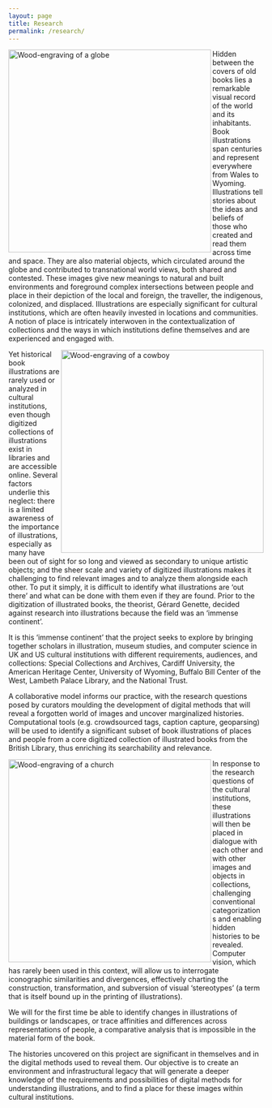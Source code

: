 ```yaml
---
layout: page
title: Research
permalink: /research/
---
```

<p><a href="https://aeh0.github.io/findingaplace/img/globe-bw.jpg">
  <img src="https://aeh0.github.io/findingaplace/img/globe-bw.jpg"
       alt="Wood-engraving of a globe" align="left" width="400px" margin="15px"></a></p>
<p>Hidden between the covers of old books lies a remarkable visual record of the world and its inhabitants. Book illustrations span centuries and represent everywhere from Wales to Wyoming. Illustrations tell stories about the ideas and beliefs of those who created and read them across time and space. They are also material objects, which circulated around the globe and contributed to transnational world views, both shared and contested. These images give new meanings to natural and built environments and foreground complex intersections between people and place in their depiction of the local and foreign, the traveller, the indigenous, colonized, and displaced. Illustrations are especially significant for cultural institutions, which are often heavily invested in locations and communities. A notion of place is intricately interwoven in the contextualization of collections and the ways in which institutions define themselves and are experienced and engaged with.</p>
<p><a href="https://aeh0.github.io/findingaplace/img/cowboy.jpg">
  <img src="https://aeh0.github.io/findingaplace/img/cowboy.jpg"
       alt="Wood-engraving of a cowboy" align="right" width="400px" margin="15px"></a></p>
<p>Yet historical book illustrations are rarely used or analyzed in cultural institutions, even though digitized collections of illustrations exist in libraries and are accessible online. Several factors underlie this neglect: there is a limited awareness of the importance of illustrations, especially as many have been out of sight for so long and viewed as secondary to unique artistic objects; and the sheer scale and variety of digitized illustrations makes it challenging to find relevant images and to analyze them alongside each other. To put it simply, it is difficult to identify what illustrations are ‘out there’ and what can be done with them even if they are found. Prior to the digitization of illustrated books, the theorist, Gérard Genette, decided against research into illustrations because the field was an ‘immense continent’.</p>
<p>It is this ‘immense continent’ that the project seeks to explore by bringing together scholars in illustration, museum studies, and computer science in UK and US cultural institutions with different requirements, audiences, and collections: Special Collections and Archives, Cardiff University, the American Heritage Center, University of Wyoming, Buffalo Bill Center of the West, Lambeth Palace Library, and the National Trust.</p>
<p>A collaborative model informs our practice, with the research questions posed by curators moulding the development of digital methods that will reveal a forgotten world of images and uncover marginalized histories. Computational tools (e.g. crowdsourced tags, caption capture, geoparsing) will be used to identify a significant subset of book illustrations of places and people from a core digitized collection of illustrated books from the British Library, thus enriching its searchability and relevance.</p>
<p><a href="https://aeh0.github.io/findingaplace/img/church-2.jpg">
  <img src="https://aeh0.github.io/findingaplace/img/church-2.jpg"
       alt="Wood-engraving of a church" align="left" width="400px" margin="15px"></a></p>
<p>In response to the research questions of the cultural institutions, these illustrations will then be placed in dialogue with each other and with other images and objects in collections, challenging conventional categorizations and enabling hidden histories to be revealed. Computer vision, which has rarely been used in this context, will allow us to interrogate iconographic similarities and divergences, effectively charting the construction, transformation, and subversion of visual ‘stereotypes’ (a term that is itself bound up in the printing of illustrations).</p>
<p>We will for the first time be able to identify changes in illustrations of buildings or landscapes, or trace affinities and differences across representations of people, a comparative analysis that is impossible in the material form of the book.</p>
<p>The histories uncovered on this project are significant in themselves and in the digital methods used to reveal them. Our objective is to create an environment and infrastructural legacy that will generate a deeper knowledge of the requirements and possibilities of digital methods for understanding illustrations, and to find a place for these images within cultural institutions.</p>
